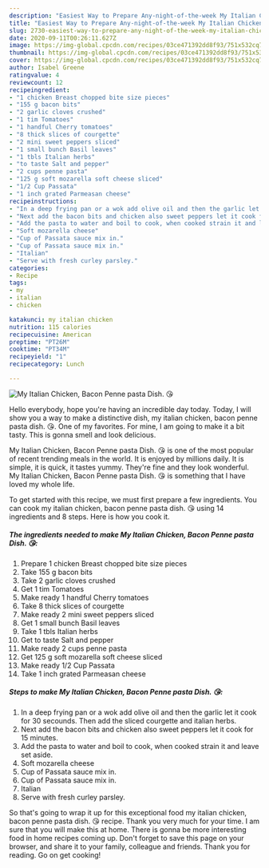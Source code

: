 ```yaml
---
description: "Easiest Way to Prepare Any-night-of-the-week My Italian Chicken, Bacon Penne pasta Dish. 😘"
title: "Easiest Way to Prepare Any-night-of-the-week My Italian Chicken, Bacon Penne pasta Dish. 😘"
slug: 2730-easiest-way-to-prepare-any-night-of-the-week-my-italian-chicken-bacon-penne-pasta-dish
date: 2020-09-11T00:26:11.627Z
image: https://img-global.cpcdn.com/recipes/03ce471392dd8f93/751x532cq70/my-italian-chicken-bacon-penne-pasta-dish-😘-recipe-main-photo.jpg
thumbnail: https://img-global.cpcdn.com/recipes/03ce471392dd8f93/751x532cq70/my-italian-chicken-bacon-penne-pasta-dish-😘-recipe-main-photo.jpg
cover: https://img-global.cpcdn.com/recipes/03ce471392dd8f93/751x532cq70/my-italian-chicken-bacon-penne-pasta-dish-😘-recipe-main-photo.jpg
author: Isabel Greene
ratingvalue: 4
reviewcount: 12
recipeingredient:
- "1 chicken Breast chopped bite size pieces"
- "155 g bacon bits"
- "2 garlic cloves crushed"
- "1 tim Tomatoes"
- "1 handful Cherry tomatoes"
- "8 thick slices of courgette"
- "2 mini sweet peppers sliced"
- "1 small bunch Basil leaves"
- "1 tbls Italian herbs"
- "to taste Salt and pepper"
- "2 cups penne pasta"
- "125 g soft mozarella soft cheese sliced"
- "1/2 Cup Passata"
- "1 inch grated Parmeasan cheese"
recipeinstructions:
- "In a deep frying pan or a wok add olive oil and then the garlic let it cook for 30 secounds. Then add the sliced courgette and italian herbs."
- "Next add the bacon bits and chicken also sweet peppers let it cook for 15 minutes."
- "Add the pasta to water and boil to cook, when cooked strain it and leave set aside."
- "Soft mozarella cheese"
- "Cup of Passata sauce mix in."
- "Cup of Passata sauce mix in."
- "Italian"
- "Serve with fresh curley parsley."
categories:
- Recipe
tags:
- my
- italian
- chicken

katakunci: my italian chicken 
nutrition: 115 calories
recipecuisine: American
preptime: "PT26M"
cooktime: "PT34M"
recipeyield: "1"
recipecategory: Lunch

---
```



![My Italian Chicken, Bacon Penne pasta Dish. 😘](https://img-global.cpcdn.com/recipes/03ce471392dd8f93/751x532cq70/my-italian-chicken-bacon-penne-pasta-dish-😘-recipe-main-photo.jpg)

Hello everybody, hope you're having an incredible day today. Today, I will show you a way to make a distinctive dish, my italian chicken, bacon penne pasta dish. 😘. One of my favorites. For mine, I am going to make it a bit tasty. This is gonna smell and look delicious.

My Italian Chicken, Bacon Penne pasta Dish. 😘 is one of the most popular of recent trending meals in the world. It is enjoyed by millions daily. It is simple, it is quick, it tastes yummy. They're fine and they look wonderful. My Italian Chicken, Bacon Penne pasta Dish. 😘 is something that I have loved my whole life.




To get started with this recipe, we must first prepare a few ingredients. You can cook my italian chicken, bacon penne pasta dish. 😘 using 14 ingredients and 8 steps. Here is how you cook it.

<!--inarticleads1-->

##### The ingredients needed to make My Italian Chicken, Bacon Penne pasta Dish. 😘:

1. Prepare 1 chicken Breast chopped bite size pieces
1. Take 155 g bacon bits
1. Take 2 garlic cloves crushed
1. Get 1 tim Tomatoes
1. Make ready 1 handful Cherry tomatoes
1. Take 8 thick slices of courgette
1. Make ready 2 mini sweet peppers sliced
1. Get 1 small bunch Basil leaves
1. Take 1 tbls Italian herbs
1. Get to taste Salt and pepper
1. Make ready 2 cups penne pasta
1. Get 125 g soft mozarella soft cheese sliced
1. Make ready 1/2 Cup Passata
1. Take 1 inch grated Parmeasan cheese




<!--inarticleads2-->

##### Steps to make My Italian Chicken, Bacon Penne pasta Dish. 😘:

1. In a deep frying pan or a wok add olive oil and then the garlic let it cook for 30 secounds. Then add the sliced courgette and italian herbs.
1. Next add the bacon bits and chicken also sweet peppers let it cook for 15 minutes.
1. Add the pasta to water and boil to cook, when cooked strain it and leave set aside.
1. Soft mozarella cheese
1. Cup of Passata sauce mix in.
1. Cup of Passata sauce mix in.
1. Italian
1. Serve with fresh curley parsley.




So that's going to wrap it up for this exceptional food my italian chicken, bacon penne pasta dish. 😘 recipe. Thank you very much for your time. I am sure that you will make this at home. There is gonna be more interesting food in home recipes coming up. Don't forget to save this page on your browser, and share it to your family, colleague and friends. Thank you for reading. Go on get cooking!
